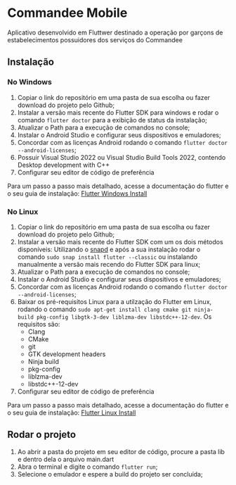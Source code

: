 # Commandee Mobile

Aplicativo desenvolvido em Fluttwer destinado a operação por garçons de estabelecimentos possuidores dos serviços do Commandee

## Instalação
### No Windows
  1. Copiar o link do repositório em uma pasta de sua escolha ou fazer download do projeto pelo Github;
  3. Instalar a versão mais recente do Flutter SDK para windows e rodar o comando `flutter doctor` para a exibição de status da instalação;
  4. Atualizar o Path para a execução de comandos no console;
  5. Instalar o Android Studio e configurar seus dispositivos e emuladores;
  6. Concordar com as licenças Android rodando o comando `flutter doctor --android-licenses`;
  7. Possuir Visual Studio 2022 ou Visual Studio Build Tools 2022, contendo Desktop development with C++
  8. Configurar seu editor de código de preferência

Para um passo a passo mais detalhado, acesse a documentação do flutter e o seu guia de instalação: [Flutter Windows Install](https://docs.flutter.dev/get-started/install/windows)
### No Linux
  1. Copiar o link do repositório em uma pasta de sua escolha ou fazer download do projeto pelo Github;
  2. Instalar a versão mais recente do Flutter SDK com um os dois métodos disponíveis: Utilizando o [snapd](https://snapcraft.io/docs/installing-snapd) e após a sua instalação rodar o comando `sudo snap install flutter --classic` ou instalando manualmente a versão mais recendo do Flutter SDK para linux;
  3. Atualizar o Path para a execução de comandos no console;
  4. Instalar o Android Studio e configurar seus dispositivos e emuladores;
  5. Concordar com as licenças Android rodando o comando `flutter doctor --android-licenses`;
  6. Baixar os pré-requisitos Linux para a utilzação do Flutter em Linux, rodando o comando `sudo apt-get install clang cmake git ninja-build pkg-config libgtk-3-dev liblzma-dev libstdc++-12-dev`. Os requisitos são:
     - Clang
     - CMake
     - git
     - GTK development headers
     - Ninja build
     - pkg-config
     - liblzma-dev
     - libstdc++-12-dev
   7. Configurar seu editor de código de preferência
      
Para um passo a passo mais detalhado, acesse a documentação do flutter e o seu guia de instalação: [Flutter Linux Install](https://docs.flutter.dev/get-started/install/linux)

## Rodar o projeto
  1. Ao abrir a pasta do projeto em seu editor de código, procure a pasta lib e dentro dela o arquivo main.dart
  2. Abra o terminal e digite o comando `flutter run`;
  3. Selecione o emulador e espere a build do projeto ser concluída;
